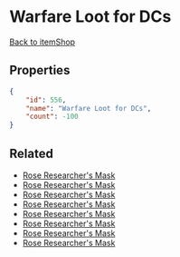# Warfare Loot for DCs

<no description available>

[Back to itemShop](../item-shops.md)

## Properties

```json
{
    "id": 556,
    "name": "Warfare Loot for DCs",
    "count": -100
}
```

## Related

- [Rose Researcher's Mask](../items/17270-rose-researcher-s-mask.md)
- [Rose Researcher's Mask](../items/17271-rose-researcher-s-mask.md)
- [Rose Researcher's Mask](../items/17272-rose-researcher-s-mask.md)
- [Rose Researcher's Mask](../items/17273-rose-researcher-s-mask.md)
- [Rose Researcher's Mask](../items/17274-rose-researcher-s-mask.md)
- [Rose Researcher's Mask](../items/17275-rose-researcher-s-mask.md)
- [Rose Researcher's Mask](../items/17276-rose-researcher-s-mask.md)
- [Rose Researcher's Mask](../items/17277-rose-researcher-s-mask.md)

